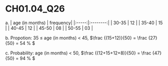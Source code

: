 # CH01.04_Q26 #

a. 
|  age (in months)  | frequency|
|:-----:|:--------:|
| 30-35 |    12    |
| 35-40 |    15    |
| 40-45 |    12    |
| 45-50 |    08    |
| 50-55 |    03    |

b. Propotion: 35 ≤ age (in months) < 45, $\frac {(15+12)}{50} = \frac {27}{50} = 54 % $

c. Probability: age (in months) < 50, $\frac {(12+15+12+8)}{50} = \frac {47}{50} = 94 % $
